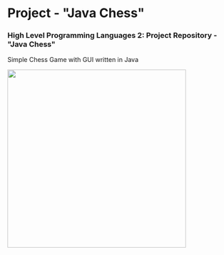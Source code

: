 # Project - "Java Chess"
### High Level Programming Languages 2: Project Repository - "Java Chess"
Simple Chess Game with GUI written in Java


<img src="https://user-images.githubusercontent.com/71131224/154808161-214b4ec1-61a6-4854-90c9-46de793f631f.png" width="400" height="400">

